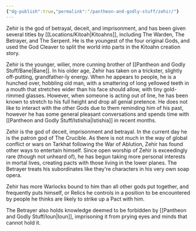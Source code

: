 ```yaml
---
{"dg-publish":true,"permalink":"/pantheon-and-godly-stuff/zehir/"}
---
```


Zehir is the god of betrayal, deceit, and imprisonment, and has been given several titles by [[Locations/Kitoah\|Kitoahns]], including The Warden, The Betrayer, and The Serpent. He is the youngest of the four original Gods, and used the God Cleaver to split the world into parts in the Kitoahn creation story.

Zehir is the younger, wilier, more cunning brother of [[Pantheon and Godly Stuff/Bane\|Bane]]. In his older age, Zehir has taken on a trickster, slightly off-putting, grandfather-ly energy. When he appears to people, he is a hunched over, hobbling old man, with a smattering of long yellowed teeth in a mouth that stretches wider than his face should allow, with tiny gold-rimmed glasses. However, when someone is acting out of line, he has been known to stretch to his full height and drop all genial pretence. He does not like to interact with the other Gods due to them reminding him of his past, however he has some general pleasant conversations and spends time with [[Pantheon and Godly Stuff/Istishia\|Istishia]] in recent months.

Zehir is the god of deceit, imprisonment and betrayal. In the current day he is the patron god of The Crucible. As there is not much in the way of global conflict or wars on Tarkhat following the War of Ablution, Zehir has found other ways to entertain himself. Since open worship of Zehir is exceedingly rare (though not unheard of), he has begun taking more personal interests in mortal lives, creating pacts with those living in the lower planes. The Betrayer treats his subordinates like they're characters in his very own soap opera. 

Zehir has more Warlocks bound to him than all other gods put together, and frequently puts himself, or Relics he controls in a position to be encountered by people he thinks are likely to strike up a Pact with him.

The Betrayer also holds knowledge deemed to be forbidden by [[Pantheon and Godly Stuff/Ioun\|Ioun]], imprisoning it from prying eyes and minds that cannot hold it.
